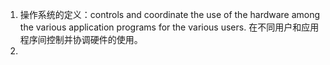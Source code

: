 1. 操作系统的定义：controls and coordinate the use of the hardware among the various application programs for the various users.    在不同用户和应用程序间控制并协调硬件的使用。
2. 